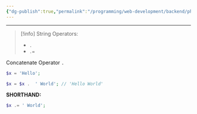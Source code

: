 ```yaml
---
{"dg-publish":true,"permalink":"/programming/web-development/backend/php/01-procedural/03-operators/03-string-operators/","tags":["programming","php","webdevelopment","backend"]}
---
```



--- 
>[!info] String Operators:
> - `.`
> - `.=`


Concatenate Operator `.`
```php
$x = 'Hello';

$x = $x .  ' World'; // 'Hello World'
```

__SHORTHAND:__
```php
$x .= ' World';
```